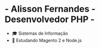 <h1>- Alisson Fernandes - Desenvolvedor PHP - </h1>

- 🎓 Sistemas de Informação
- 🌱 Estudando Magento 2 e Node.js


<!---
alissonmfa/alissonmfa is a ✨ special ✨ repository because its `README.md` (this file) appears on your GitHub profile.
You can click the Preview link to take a look at your changes.
--->
